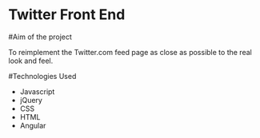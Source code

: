 Twitter Front End
=================

#Aim of the project

To reimplement the Twitter.com feed page as close as possible to the real look and feel.

#Technologies Used
- Javascript
- jQuery
- CSS
- HTML
- Angular